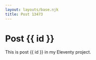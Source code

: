 ```yaml
---
layout: layouts/base.njk
title: Post 13473
---
```


# Post {{ id }}

This is post {{ id }} in my Eleventy project.
